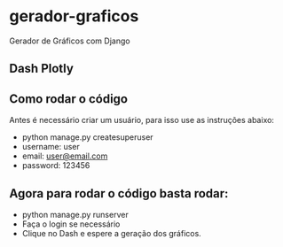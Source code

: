 # gerador-graficos
Gerador de Gráficos com Django


## Dash Plotly

## Como rodar o código

Antes é necessário criar um usuário, para isso use as instruções abaixo:

- python manage.py createsuperuser
- username: user
- email: user@email.com
- password: 123456

## Agora para rodar o código basta rodar:

- python manage.py runserver
- Faça o login se necessário
- Clique no Dash e espere a geração dos gráficos.
